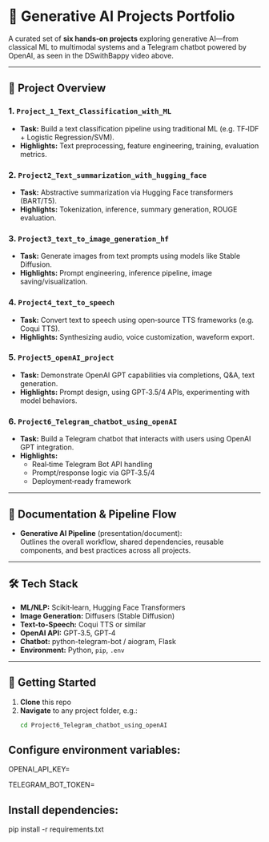 # 🚀 Generative AI Projects Portfolio

A curated set of **six hands‑on projects** exploring generative AI—from classical ML to multimodal systems and a Telegram chatbot powered by OpenAI, as seen in the DSwithBappy video above.

---

## 📁 Project Overview

### 1. `Project_1_Text_Classification_with_ML`
- **Task:** Build a text classification pipeline using traditional ML (e.g. TF‑IDF + Logistic Regression/SVM).
- **Highlights:** Text preprocessing, feature engineering, training, evaluation metrics.

### 2. `Project2_Text_summarization_with_hugging_face`
- **Task:** Abstractive summarization via Hugging Face transformers (BART/T5).
- **Highlights:** Tokenization, inference, summary generation, ROUGE evaluation.

### 3. `Project3_text_to_image_generation_hf`
- **Task:** Generate images from text prompts using models like Stable Diffusion.
- **Highlights:** Prompt engineering, inference pipeline, image saving/visualization.

### 4. `Project4_text_to_speech`
- **Task:** Convert text to speech using open‑source TTS frameworks (e.g. Coqui TTS).
- **Highlights:** Synthesizing audio, voice customization, waveform export.

### 5. `Project5_openAI_project`
- **Task:** Demonstrate OpenAI GPT capabilities via completions, Q&A, text generation.
- **Highlights:** Prompt design, using GPT‑3.5/4 APIs, experimenting with model behaviors.

### 6. `Project6_Telegram_chatbot_using_openAI`
- **Task:** Build a Telegram chatbot that interacts with users using OpenAI GPT integration.
- **Highlights:** 
  - Real‑time Telegram Bot API handling
  - Prompt/response logic via GPT‑3.5/4  
  - Deployment‐ready framework  
  

---

## 📄 Documentation & Pipeline Flow

- **Generative AI Pipeline** (presentation/document):  
  Outlines the overall workflow, shared dependencies, reusable components, and best practices across all projects.

---

## 🛠 Tech Stack

- **ML/NLP:** Scikit‑learn, Hugging Face Transformers  
- **Image Generation:** Diffusers (Stable Diffusion)  
- **Text-to-Speech:** Coqui TTS or similar  
- **OpenAI API:** GPT‑3.5, GPT‑4  
- **Chatbot:** python-telegram-bot / aiogram, Flask  
- **Environment:** Python, `pip`, `.env`

---

## 🚀 Getting Started

1. **Clone** this repo  
2. **Navigate** to any project folder, e.g.:  
   ```bash
   cd Project6_Telegram_chatbot_using_openAI

## Configure environment variables:

OPENAI_API_KEY= <your-key>

TELEGRAM_BOT_TOKEN= <your-token>

## Install dependencies:

pip install -r requirements.txt

